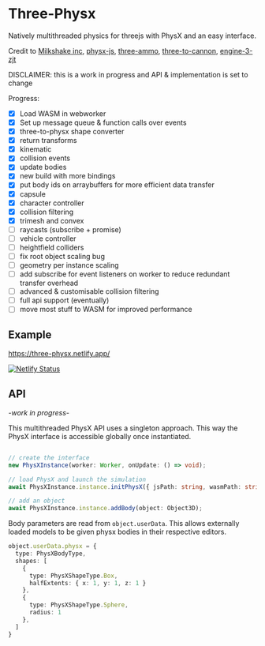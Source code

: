 # Three-Physx

Natively multithreaded physics for threejs with PhysX and an easy interface.

Credit to [Milkshake inc](https://github.com/Milkshake-Inc/ecs/tree/library/src/engine/plugins/physics/physx), [physx-js](https://github.com/ashconnell/physx-js), [three-ammo](https://github.com/InfiniteLee/three-ammo), [three-to-cannon](https://github.com/donmccurdy/three-to-cannon), [engine-3-zjt](https://github.com/jiatuhao/engine-3-zjt/)

DISCLAIMER: this is a work in progress and API & implementation is set to change

Progress:
- [x] Load WASM in webworker
- [x] Set up message queue & function calls over events
- [x] three-to-physx shape converter
- [x] return transforms
- [x] kinematic
- [x] collision events
- [x] update bodies
- [x] new build with more bindings
- [x] put body ids on arraybuffers for more efficient data transfer
- [x] capsule
- [x] character controller
- [x] collision filtering
- [x] trimesh and convex
- [ ] raycasts (subscribe + promise)
- [ ] vehicle controller
- [ ] heightfield colliders
- [ ] fix root object scaling bug
- [ ] geometry per instance scaling
- [ ] add subscribe for event listeners on worker to reduce redundant transfer overhead
- [ ] advanced & customisable collision filtering
- [ ] full api support (eventually)
- [ ] move most stuff to WASM for improved performance

## Example

https://three-physx.netlify.app/

[![Netlify Status](https://api.netlify.com/api/v1/badges/dce6d784-da79-4e45-8c34-5f034526853f/deploy-status)](https://app.netlify.com/sites/three-physx/deploys)


## API

*-work in progress-*

This multithreaded PhysX API uses a singleton approach. This way the PhysX interface is accessible globally once instantiated.

```typescript

// create the interface
new PhysXInstance(worker: Worker, onUpdate: () => void);

// load PhysX and launch the simulation
await PhysXInstance.instance.initPhysX({ jsPath: string, wasmPath: string });

// add an object
await PhysXInstance.instance.addBody(object: Object3D);
```

Body parameters are read from `object.userData`. This allows externally loaded models to be given physx bodies in their respective editors.

```typescript
object.userData.physx = {
  type: PhysXBodyType,
  shapes: [
    {
      type: PhysXShapeType.Box,
      halfExtents: { x: 1, y: 1, z: 1 }
    },
    {
      type: PhysXShapeType.Sphere,
      radius: 1
    },
  ]
}
```


